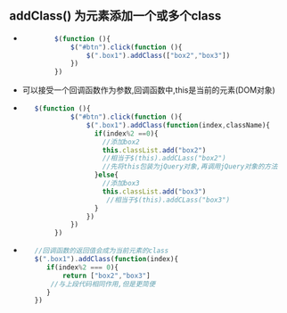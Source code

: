 ## addClass() 为元素添加一个或多个class

- ```js
          $(function (){
              $("#btn").click(function (){
                  $(".box1").addClass(["box2","box3"])
              })
          })
  ```

- 可以接受一个回调函数作为参数,回调函数中,this是当前的元素(DOM对象)

- ```js
     $(function (){
              $("#btn").click(function (){
                  $(".box1").addClass(function(index,className){
                    if(index%2 ==0){
                      //添加box2
                      this.classList.add("box2")
                      //相当于$(this).addCLass("box2")
                      //先将this包装为jQuery对象,再调用jQuery对象的方法
                    }else{
                      //添加box3
                      this.classList.add("box3")
                       //相当于$(this).addCLass("box3")
                    }
                  })
              })
          })
  ```

- ```js
     //回调函数的返回值会成为当前元素的class
     $(".box1").addClass(function(index){
     	if(index%2 === 0){
     		return ["box2","box3"]
         //与上段代码相同作用,但是更简便
     	}
     })
     ```
     
     